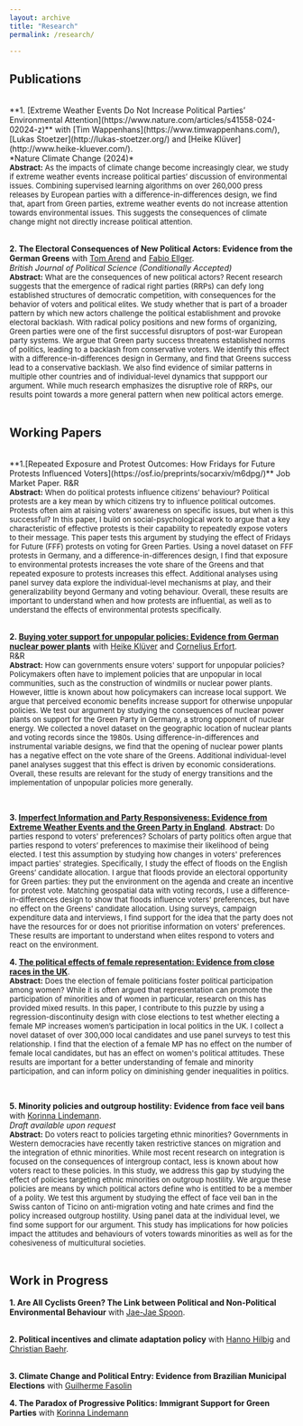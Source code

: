 ```yaml
---
layout: archive
title: "Research"
permalink: /research/

---
```

## **Publications**


<br>
**1. [Extreme Weather Events Do Not Increase Political Parties’ Environmental Attention](https://www.nature.com/articles/s41558-024-02024-z)** with [Tim Wappenhans](https://www.timwappenhans.com/), [Lukas Stoetzer](http://lukas-stoetzer.org/)  and [Heike Klüver](http://www.heike-kluever.com/). <br>
 *Nature Climate Change (2024)*   <font size="-1">  <br>
<strong>Abstract:</strong> As the impacts of climate change become increasingly clear, we study if extreme weather events increase political parties’ discussion of environmental issues. Combining supervised learning algorithms on over 260,000 press releases by European parties with a difference-in-differences design, we find that, apart from Green parties, extreme weather events do not increase attention towards environmental issues. This suggests the consequences of climate change might not directly increase political attention. </font>
  <br>
  <br>
  
  
**2. The Electoral Consequences of New Political Actors: Evidence from the German Greens** with [Tom Arend](https://www.hertie-school.org/en/research/faculty-and-researchers/profile/person/arend) and [Fabio Ellger](https://www.fabioellger.com/).  
 *British Journal of Political Science (Conditionally Accepted)*   <font size="-1">  <br>
<strong>Abstract:</strong> What are the consequences of new political actors? Recent research suggests that the emergence of radical right parties (RRPs) can defy long established structures of democratic competition, with consequences for the behavior of voters and political elites. We study whether that is part of a broader pattern by which new actors challenge the political establishment and provoke electoral backlash. With radical policy positions and new forms of organizing, Green parties were one of the first successful disruptors of post-war European party systems. We argue that Green party success threatens established norms of politics, leading to a backlash from conservative voters. We identify this effect with a difference-in-differences design in Germany, and find that Greens success lead to a conservative backlash. We also find evidence of similar patterns in multiple other countries and of individual-level dynamics that suppport our argument. While much research emphasizes the disruptive role of RRPs, our results point towards a more general pattern when new political actors emerge. </font>
  <br>
  <br>
## **Working Papers**

<br>
**1.[Repeated Exposure and Protest Outcomes: How Fridays for Future Protests Influenced Voters](https://osf.io/preprints/socarxiv/m6dpg/)**  
Job Market Paper. R&R  <font size="-1"> <br>
 <strong>Abstract:</strong> When do political protests influence citizens’ behaviour? Political protests are a key mean by which citizens try to influence political outcomes. Protests often aim at raising voters’ awareness on specific issues, but when is this successful? In this paper, I build on social-psychological work to argue that a key characteristic of effective protests is their capability to repeatedly expose voters to their message. This paper tests this argument by studying the effect of Fridays for Future (FFF) protests on voting for Green Parties. Using a novel dataset on FFF protests in Germany, and a difference-in-differences design, I find that exposure to environmental protests increases the vote share of the Greens and that repeated exposure to protests increases this effect. Additional analyses using panel survey data explore the individual-level mechanisms at play, and their generalizability beyond Germany and voting behaviour. Overall, these results are important to understand when and how protests are influential, as well as to understand the effects of environmental protests specifically. </font>
  <br>
  <br>


**2. [Buying voter support for unpopular policies: Evidence from German nuclear power plants](https://osf.io/jnarh)** with [Heike Klüver](http://www.heike-kluever.com/) and [Cornelius Erfort](http://corneliuserfort.de/).  
R&R   <br>
<font size="-1"> <strong>Abstract:</strong>   How can governments ensure voters' support for unpopular policies? Policymakers often have to implement policies that are unpopular in local communities, such as the construction of windmills or nuclear power plants. However, little is known about how policymakers can increase local support. We argue that perceived economic benefits increase support for otherwise unpopular policies. We test our argument by studying the consequences of nuclear power plants on support for the Green Party in Germany, a strong opponent of nuclear energy. We collected a novel dataset on the geographic location of nuclear plants and voting records since the 1980s. Using difference-in-differences and instrumental variable designs, we find that the opening of nuclear power
plants has a negative effect on the vote share of the Greens. Additional individual-level panel analyses suggest that this effect is driven by economic considerations. Overall, these results are relevant for the study of energy transitions and the implementation of unpopular policies more generally. </font>  

  <br>
  

**3. [Imperfect Information and Party Responsiveness: Evidence from Extreme Weather Events and the Green Party in England](https://papers.ssrn.com/sol3/papers.cfm?abstract_id=3960045)**.
<font size="-1"> <strong>Abstract:</strong>  Do parties respond to voters' preferences? Scholars of party politics often argue that parties respond to voters’ preferences to maximise their likelihood of being elected. I test this assumption by studying how changes in voters' preferences impact parties' strategies. Specifically, I study the effect of floods on the English Greens’ candidate allocation. I argue that floods provide an electoral opportunity for Green parties: they put the environment on the agenda and create an incentive for protest vote. Matching geospatial data with voting records, I use a difference-in-differences design to show that floods influence voters' preferences, but have no effect on the Greens' candidate allocation. Using surveys, campaign expenditure data and interviews, I find support for the idea that the party does not have the resources for or does not prioritise information on voters' preferences. These results are important to understand when elites respond to voters and react on the environment. </font>
  <br>
  
**4. [The political effects of female representation: Evidence from
close races in the UK](https://papers.ssrn.com/sol3/papers.cfm?abstract_id=3992109)**.  
<font size="-1"> <strong>Abstract:</strong> Does the election of female politicians foster political participation among women? While it is often argued that representation can promote the participation of minorities and of women in particular, research on this has provided mixed results. In this paper, I contribute to this puzzle by using a regression-discontinuity design with close elections to test whether electing a female MP increases women’s participation in local politics in the UK. I collect a novel dataset of over 300,000 local candidates and use panel surveys to test this relationship. I find that the election of a female MP has no effect on the number of female local candidates, but has an effect on women's political attitudes. These results are important for a better understanding of female and minority participation, and can inform policy on diminishing gender inequalities in politics. </font>
  <br>
  

  <br>
  
**5. Minority policies and outgroup hostility: Evidence from face veil bans** with [Korinna Lindemann](https://korinnalindemann.github.io/).  
*Draft available upon request*<font size="-1">  <br> 
<strong>Abstract:</strong> Do voters react to policies targeting ethnic minorities? Governments in Western democracies have recently taken restrictive stances on migration and the integration of ethnic minorities. While most recent research on integration is focused on the consequences of intergroup contact, less is known about how voters react to these policies. In this study, we address this gap by studying the effect of policies targeting ethnic minorities on outgroup hostility. We argue these policies are means by which political actors define who is entitled to be a member of a polity. We test this argument by studying the effect of face veil ban in the Swiss canton of Ticino on anti-migration voting and hate crimes and find the policy increased outgroup hostility. Using panel data at the individual level, we find some support for our argument. This study has implications for how policies impact the attitudes and behaviours of voters towards minorities as well as for the cohesiveness of multicultural societies. </font>
  <br>
  <br>

  

## **Work in Progress**
**1. Are All Cyclists Green? The Link between Political and Non-Political Environmental Behaviour** with [Jae-Jae Spoon](https://www.jaejaespoon.com/).  
   <br>     
   
 **2. Political incentives and climate adaptation policy** with [Hanno Hilbig](https://www.hannohilbig.com/) and [Christian Baehr](https://politics.princeton.edu/people/christian-baehr).  
   <br>   
   
 **3. Climate Change and Political Entry: Evidence from Brazilian Municipal Elections** with [Guilherme Fasolin](https://as.vanderbilt.edu/political-science/bio/guilherme-fasolin/)
   <br>  
   
   
 **4. The Paradox of Progressive Politics: Immigrant Support for Green Parties** with [Korinna Lindemann](https://korinnalindemann.github.io/)
   <br>  
  
  
